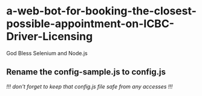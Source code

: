 # a-web-bot-for-booking-the-closest-possible-appointment-on-ICBC-Driver-Licensing
God Bless Selenium and Node.js

## Rename the config-sample.js to config.js 
*!!! don't forget to keep that config.js file safe from any accesses !!!*
